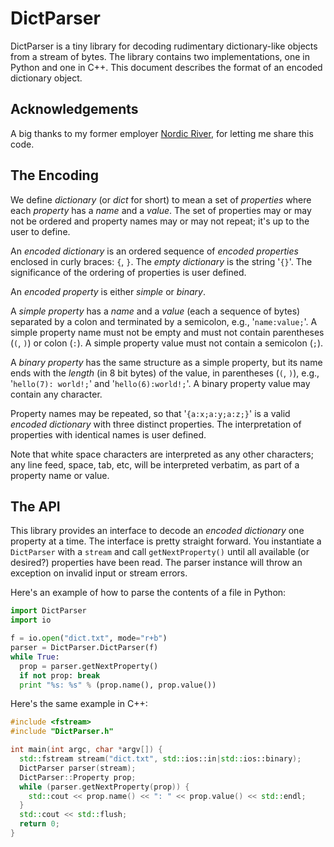 DictParser
==========

DictParser is a tiny library
	for decoding rudimentary dictionary-like objects
	from a stream of bytes.
	The library contains two implementations,
	one in Python
	and one in C++.
	This document describes the format of an encoded dictionary object.

Acknowledgements
----------------

A big thanks to my former employer [Nordic River](http://nordicriver.com),
	for letting me share this code.

The Encoding
------------

We define _dictionary_ (or _dict_ for short)
	to mean a set of _properties_
	where each _property_ has a _name_ and a _value_.
	The set of properties may or may not be ordered
	and property names may or may not repeat;
	it's up to the user to define.

An _encoded dictionary_ is an ordered sequence of _encoded properties_
	enclosed in curly braces:
	`{`, `}`.
	The _empty dictionary_ is the string '`{}`'.
	The significance of the ordering of properties is user defined.

An _encoded property_ is either _simple_ or _binary_.

A _simple property_
	has a _name_ and a _value_
	(each a sequence of bytes)
	separated by a colon
	and terminated by a semicolon,
	e.g., '`name:value;`'.
	A simple property name must not be empty
	and must not contain parentheses (`(`, `)`) or colon (`:`).
	A simple property value must not contain a semicolon (`;`).

A _binary property_
	has the same structure as a simple property,
	but its name ends with the _length_ (in 8 bit bytes) of the value,
	in parentheses (`(`, `)`),
	e.g., '`hello(7): world!;`' and '`hello(6):world!;`'.
	A binary property value may contain any character.

Property names may be repeated,
	so that '`{a:x;a:y;a:z;}`'
	is a valid _encoded dictionary_ with three distinct properties.
	The interpretation of properties with identical names is user defined.

Note that white space characters are interpreted as any other characters;
	any line feed, space, tab, etc, will be interpreted verbatim,
	as part of a property name or value.


The API
-------

This library provides an interface
	to decode an _encoded dictionary_
	one property at a time.
	The interface is pretty straight forward.
	You instantiate a `DictParser`
	with a `stream`
	and call `getNextProperty()`
	until all available (or desired?) properties
	have been read.
	The parser instance will throw an exception
	on invalid input
	or stream errors.

Here's an example of how to parse
	the contents of a file
	in Python:

```python
import DictParser
import io

f = io.open("dict.txt", mode="r+b")
parser = DictParser.DictParser(f)
while True:
  prop = parser.getNextProperty()
  if not prop: break
  print "%s: %s" % (prop.name(), prop.value())
```

Here's the same example in C++:

```c++
#include <fstream>
#include "DictParser.h"

int main(int argc, char *argv[]) {
  std::fstream stream("dict.txt", std::ios::in|std::ios::binary);
  DictParser parser(stream);
  DictParser::Property prop;
  while (parser.getNextProperty(prop)) {
    std::cout << prop.name() << ": " << prop.value() << std::endl;
  }
  std::cout << std::flush;
  return 0;
}
```
